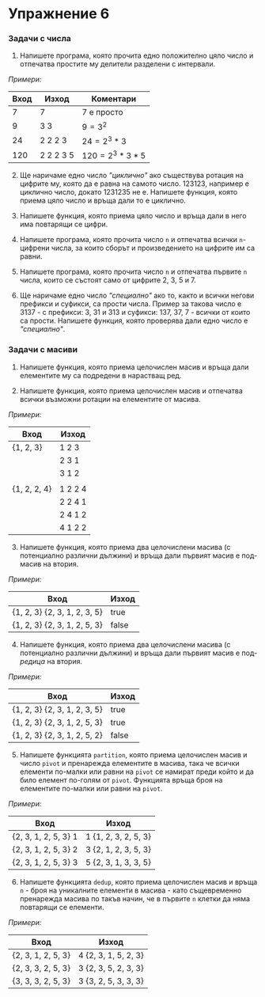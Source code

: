 # Упражнение 6


### Задачи с числа

1. Напишете програма, която прочита едно положително цяло число и отпечатва простите му делители разделени с интервали.

_Примери:_

| Вход |   Изход   |    Коментари    |
|------|-----------|-----------------|
| 7    | 7         | $7$ е просто    |
| 9    | 3 3       | $9 = 3^2$       |
| 24   | 2 2 2 3   | $24 = 2^3*3$    |
| 120  | 2 2 2 3 5 | $120 = 2^3*3*5$ |

2. Ще наричаме едно число _"циклично"_ ако съществува ротация на цифрите му, която да е равна на самото число. $123123$, например е циклично число, докато $1231235$ не е. Напишете функция, която приема цяло число и връща дали то е циклично.

3. Напишете функция, която приема цяло число и връща дали в него има повтарящи се цифри.

4. Напишете програма, която прочита число `n` и отпечатва всички `n`-цифрени числа, за които сборът и произведението на цифрите им са равни.

5. Напишете програма, която прочита число `n` и отпечатва първите `n` числа, които се състоят само от цифрите 2, 3, 5 и 7.

6. Ще наричаме едно число _"специално"_ ако то, както и всички негови префикси и суфикси, са прости числа. Пример за такова число е $3137$ - с префикси: $3$, $31$ и $313$ и суфикси: $137$, $37$, $7$ - всички от които са прости. Напишете функция, която проверява дали едно число е _"специално"_.


### Задачи с масиви

1. Напишете функция, която приема целочислен масив и връща дали елементите му са подредени в нарастващ ред.

2. Напишете функция, която приема целочислен масив и отпечатва всички възможни ротации на елементите от масива.

_Примери:_

|     Вход     |   Изход   |
|--------------|-----------|
| {1, 2, 3}    | 1 2 3     |
|              | 2 3 1     |
|              | 3 1 2     |
|              |           |
| {1, 2, 2, 4} | 1 2 2 4   |
|              | 2 2 4 1   |
|              | 2 4 1 2   |
|              | 4 1 2 2   |

3. Напишете функция, която приема два целочислени масива (с потенциално различни дължини) и връща дали първият масив е под-масив на втория.

_Примери:_

|             Вход             | Изход |
|------------------------------|-------|
| {1, 2, 3} {2, 3, 1, 2, 3, 5} | true  |
| {1, 2, 3} {2, 3, 1, 2, 5, 3} | false |

4. Напишете функция, която приема два целочислени масива (с потенциално различни дължини) и връща дали първият масив е под-_редица_ на втория.

_Примери:_

|             Вход             | Изход |
|------------------------------|-------|
| {1, 2, 3} {2, 3, 1, 2, 3, 5} | true  |
| {1, 2, 3} {2, 3, 1, 2, 5, 3} | true  |
| {1, 2, 3} {2, 3, 1, 2, 5, 2} | false |

5. Напишете функцията `partition`, която приема целочислен масив и число `pivot` и пренарежда елементите в масива, така че всички елементи по-малки или равни на `pivot` се намират преди който и да било елемент по-голям от `pivot`. Функцията връща броя на елементите по-малки или равни на `pivot`.

_Примери:_

|         Вход         |        Изход         |
|----------------------|----------------------|
| {2, 3, 1, 2, 5, 3} 1 | 1 {1, 2, 3, 2, 5, 3} |
| {2, 3, 1, 2, 5, 3} 2 | 3 {2, 1, 2, 3, 5, 3} |
| {2, 3, 1, 2, 5, 3} 3 | 5 {2, 3, 1, 3, 3, 5} |

6. Напишете функцията `dedup`, която приема целочислен масив и връща `n` - броя на уникалните елементи в масива - като същевременно пренарежда масива по такъв начин, че в първите `n` клетки да няма повтарящи се елементи.

_Примери:_

|        Вход        |        Изход         |
|--------------------|----------------------|
| {2, 3, 1, 2, 5, 3} | 4 {2, 3, 1, 5, 2, 3} |
| {2, 3, 3, 2, 5, 3} | 3 {2, 3, 5, 2, 3, 3} |
| {3, 3, 3, 2, 5, 3} | 3 {3, 2, 5, 3, 3, 3} |
